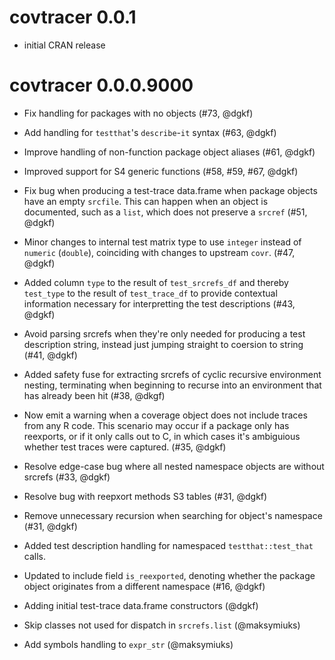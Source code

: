 # covtracer 0.0.1

* initial CRAN release

# covtracer 0.0.0.9000

* Fix handling for packages with no objects (#73, @dgkf)

* Add handling for `testthat`'s `describe`-`it` syntax (#63, @dgkf)

* Improve handling of non-function package object aliases (#61, @dgkf)

* Improved support for S4 generic functions (#58, #59, #67, @dgkf)

* Fix bug when producing a test-trace data.frame when package objects have an
  empty `srcfile`. This can happen when an object is documented, such as a
  `list`, which does not preserve a `srcref` (#51, @dgkf)

* Minor changes to internal test matrix type to use `integer` instead of
  `numeric` (`double`), coinciding with changes to upstream `covr`. (#47, @dgkf)

* Added column `type` to the result of `test_srcrefs_df` and thereby `test_type`
  to the result of `test_trace_df` to provide contextual information necessary
  for interpretting the test descriptions (#43, @dgkf)

* Avoid parsing srcrefs when they're only needed for producing a test
  description string, instead just jumping straight to coersion to string (#41,
  @dgkf)

* Added safety fuse for extracting srcrefs of cyclic recursive environment
  nesting, terminating when beginning to recurse into an environment that has
  already been hit (#38, @dkgf)

* Now emit a warning when a coverage object does not include traces from any R
  code. This scenario may occur if a package only has reexports, or if it only
  calls out to C, in which cases it's ambiguious whether test traces were
  captured. (#35, @dgkf)

* Resolve edge-case bug where all nested namespace objects are without srcrefs
  (#33, @dgkf)

* Resolve bug with reepxort methods S3 tables (#31, @dgkf)

* Remove unnecessary recursion when searching for object's namespace (#31, @dgkf)

* Added test description handling for namespaced `testthat::test_that` calls.

* Updated to include field `is_reexported`, denoting whether the package object
  originates from a different namespace (#16, @dgkf)

* Adding initial test-trace data.frame constructors (@dgkf)

* Skip classes not used for dispatch in `srcrefs.list` (@maksymiuks)

* Add symbols handling to `expr_str` (@maksymiuks)
